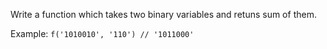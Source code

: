 Write a function which takes two binary variables and retuns sum of them.

Example: `f('1010010', '110') // '1011000'`
